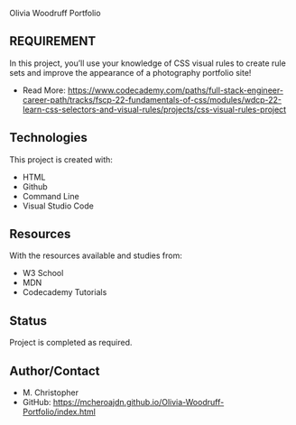 Olivia Woodruff Portfolio

## REQUIREMENT
In this project, you’ll use your knowledge of CSS visual rules to create rule sets and improve the appearance of a photography portfolio site!

* Read More: https://www.codecademy.com/paths/full-stack-engineer-career-path/tracks/fscp-22-fundamentals-of-css/modules/wdcp-22-learn-css-selectors-and-visual-rules/projects/css-visual-rules-project

## Technologies
This project is created with:

* HTML
* Github
* Command Line
* Visual Studio Code

## Resources
With the resources available and studies from:
* W3 School
* MDN
* Codecademy Tutorials

## Status
Project is completed as required.

## Author/Contact
* M. Christopher
* GitHub:  https://mcheroajdn.github.io/Olivia-Woodruff-Portfolio/index.html
